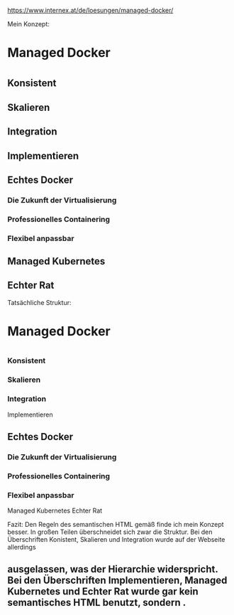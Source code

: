 https://www.internex.at/de/loesungen/managed-docker/

Mein Konzept:
<h1>Managed Docker<h1>
   <h2>Konsistent</h2>
   <h2>Skalieren</h2>
   <h2>Integration</h2>
   <h2>Implementieren</h2>

   <h2>Echtes Docker</h2>
      <h3>Die Zukunft der Virtualisierung</h3>
      <h3>Professionelles Containering</h3>
      <h3>Flexibel anpassbar</h3>

  <h2>Managed Kubernetes</h2>

  <h2>Echter Rat</h2> 

Tatsächliche Struktur:
<h1>Managed Docker<h1>  

<h3>Konsistent</h3>
<h3>Skalieren</h3>
<h3>Integration</h3>
<span class="h3-business">Implementieren</span>

<h2>Echtes Docker</h2>
   <h3>Die Zukunft der Virtualisierung</h3>
   <h3>Professionelles Containering</h3>
   <h3>Flexibel anpassbar</h3>

  <span class="h2-business">Managed Kubernetes</span>
  <span class="h1-business">Echter Rat</span> 

  Fazit:
  Den Regeln des semantischen HTML gemäß finde ich mein Konzept besser. In großen Teilen überschneidet sich zwar die Struktur. Bei den Überschriften Konistent, Skalieren und Integration wurde auf der Webseite allerdings <h2> ausgelassen, was der Hierarchie widerspricht. Bei den Überschriften Implementieren, Managed Kubernetes und Echter Rat wurde gar kein semantisches HTML benutzt, sondern <span>.
